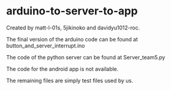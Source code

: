 # arduino-to-server-to-app

Created by matt-l-01s, 5jikinoko and davidyu1012-roc.

The final version of the arduino code can be found at button_and_server_interrupt.ino

The code of the python server can be found at Server_team5.py

The code for the android app is not available.

The remaining files are simply test files used by us.
